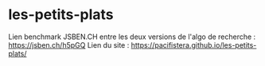 # les-petits-plats


Lien benchmark JSBEN.CH entre les deux versions de l'algo de recherche  : https://jsben.ch/h5pGQ
Lien du site : https://pacifistera.github.io/les-petits-plats/
